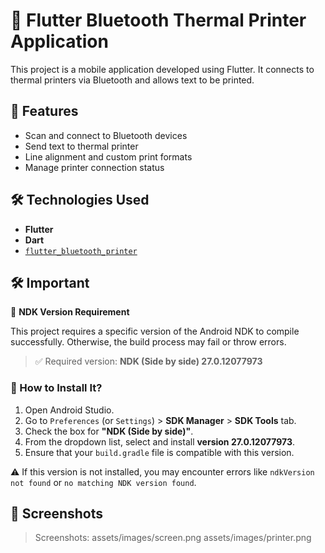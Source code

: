 # 🧾 Flutter Bluetooth Thermal Printer Application

This project is a mobile application developed using Flutter. It connects to thermal printers via Bluetooth and allows text to be printed.


## 🚀 Features

- Scan and connect to Bluetooth devices
- Send text to thermal printer
- Line alignment and custom print formats
- Manage printer connection status


## 🛠️ Technologies Used

- **Flutter**
- **Dart**
- [`flutter_bluetooth_printer`](https://pub.dev/packages/flutter_bluetooth_printer)


## 🛠️ Important

🔧 **NDK Version Requirement**

This project requires a specific version of the Android NDK to compile successfully. Otherwise, the build process may fail or throw errors.

> ✅ Required version: **NDK (Side by side) 27.0.12077973**

### 🔽 How to Install It?

1. Open Android Studio.  
2. Go to `Preferences` (or `Settings`) > **SDK Manager** > **SDK Tools** tab.  
3. Check the box for **"NDK (Side by side)"**.  
4. From the dropdown list, select and install **version 27.0.12077973**.  
5. Ensure that your `build.gradle` file is compatible with this version.

⚠️ If this version is not installed, you may encounter errors like `ndkVersion not found` or `no matching NDK version found`.

## 📱 Screenshots

> Screenshots:
assets/images/screen.png
assets/images/printer.png
